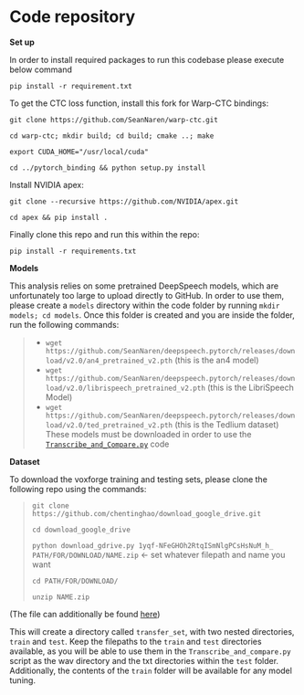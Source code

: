 # Code repository
**Set up**

In order to install required packages to run this codebase please execute below command

`pip install -r requirement.txt`

To get the CTC loss function, install this fork for Warp-CTC bindings:

`git clone https://github.com/SeanNaren/warp-ctc.git`

`cd warp-ctc; mkdir build; cd build; cmake ..; make`

`export CUDA_HOME="/usr/local/cuda"`

`cd ../pytorch_binding && python setup.py install`


Install NVIDIA apex:

`git clone --recursive https://github.com/NVIDIA/apex.git`

`cd apex && pip install .`

Finally clone this repo and run this within the repo:

`pip install -r requirements.txt`

**Models**

This analysis relies on some pretrained DeepSpeech models, which are unfortunately too large to upload directly to GitHub. In order to use them, please create a `models` directory within the code folder by running `mkdir models; cd models`. Once this folder is created and you are inside the folder, run the following commands:

> - `wget https://github.com/SeanNaren/deepspeech.pytorch/releases/download/v2.0/an4_pretrained_v2.pth` (this is the an4 model)
> - `wget https://github.com/SeanNaren/deepspeech.pytorch/releases/download/v2.0/librispeech_pretrained_v2.pth` (this is the LibriSpeech Model)
> - `wget https://github.com/SeanNaren/deepspeech.pytorch/releases/download/v2.0/ted_pretrained_v2.pth` (this is the Tedlium dataset)
These models must be downloaded in order to use the [`Transcribe_and_Compare.py`](https://github.com/TripelA/ML2_FinalProject/blob/master/code/Transcribe_and_compare.py) code

**Dataset**

To download the voxforge training and testing sets, please clone the following repo using the commands:

> `git clone https://github.com/chentinghao/download_google_drive.git`
>
> `cd download_google_drive`
>
> `python download_gdrive.py 1yqf-NFeGHOh2RtqISmNlgPCsHsNuM_h_ PATH/FOR/DOWNLOAD/NAME.zip` <- set whatever filepath and name you want
>
> `cd PATH/FOR/DOWNLOAD/`
>
> `unzip NAME.zip`

(The file can additionally be found [here](https://drive.google.com/file/d/1yqf-NFeGHOh2RtqISmNlgPCsHsNuM_h_/view?usp=sharing))

This will create a directory called `transfer_set`, with two nested directories, `train` and `test`. Keep the filepaths to the `train` and `test` directories available, as you will be able to use them in the `Transcribe_and_compare.py` script as the wav directory and the txt directories within the `test` folder. Additionally, the contents of the `train` folder will be available for any model tuning. 
